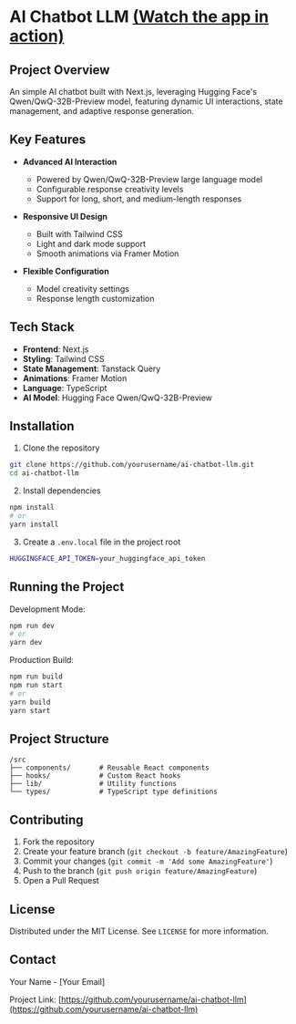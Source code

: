 # AI Chatbot LLM [(Watch the app in action)](https://drive.google.com/file/d/1T3wNQchCT1pRW6UjPe9kpM4lxl6Glxae/view?usp=sharing)

## Project Overview

An simple AI chatbot built with Next.js, leveraging Hugging Face's Qwen/QwQ-32B-Preview model, featuring dynamic UI interactions, state management, and adaptive response generation.

## Key Features

- **Advanced AI Interaction**
  - Powered by Qwen/QwQ-32B-Preview large language model
  - Configurable response creativity levels
  - Support for long, short, and medium-length responses

- **Responsive UI Design**
  - Built with Tailwind CSS
  - Light and dark mode support
  - Smooth animations via Framer Motion

- **Flexible Configuration**
  - Model creativity settings
  - Response length customization

## Tech Stack

- **Frontend**: Next.js
- **Styling**: Tailwind CSS
- **State Management**: Tanstack Query
- **Animations**: Framer Motion
- **Language**: TypeScript
- **AI Model**: Hugging Face Qwen/QwQ-32B-Preview


## Installation

1. Clone the repository
```bash
git clone https://github.com/yourusername/ai-chatbot-llm.git
cd ai-chatbot-llm
```

2. Install dependencies
```bash
npm install
# or
yarn install
```

3. Create a `.env.local` file in the project root
```bash
HUGGINGFACE_API_TOKEN=your_huggingface_api_token
```

## Running the Project

Development Mode:
```bash
npm run dev
# or
yarn dev
```

Production Build:
```bash
npm run build
npm run start
# or
yarn build
yarn start
```

## Project Structure

```
/src
├── components/       # Reusable React components
├── hooks/            # Custom React hooks
├── lib/              # Utility functions
└── types/            # TypeScript type definitions
```

## Contributing

1. Fork the repository
2. Create your feature branch (`git checkout -b feature/AmazingFeature`)
3. Commit your changes (`git commit -m 'Add some AmazingFeature'`)
4. Push to the branch (`git push origin feature/AmazingFeature`)
5. Open a Pull Request

## License

Distributed under the MIT License. See `LICENSE` for more information.

## Contact

Your Name - [Your Email]

Project Link: [https://github.com/yourusername/ai-chatbot-llm](https://github.com/yourusername/ai-chatbot-llm)
